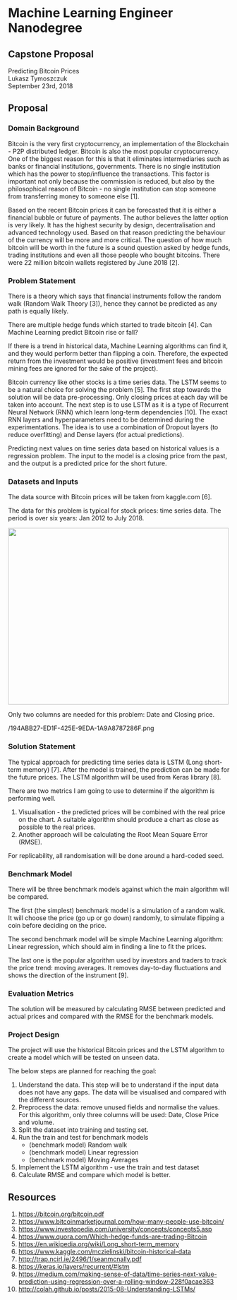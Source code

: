 # Machine Learning Engineer Nanodegree

## Capstone Proposal
Predicting Bitcoin Prices  
Lukasz Tymoszczuk  
September 23rd, 2018

## Proposal

### Domain Background

Bitcoin is the very first cryptocurrency, an implementation of the Blockchain - P2P distributed ledger. Bitcoin is also the most popular cryptocurrency. One of the biggest reason for this is that it eliminates intermediaries such as banks or financial institutions, governments. There is no single institution which has the power to stop/influence the transactions. This factor is important not only because the commission is reduced, but also by the philosophical reason of Bitcoin - no single institution can stop someone from transferring money to someone else \[1\].

Based on the recent Bitcoin prices it can be forecasted that it is either a financial bubble or future of payments. The author believes the latter option is very likely. It has the highest security by design, decentralisation and advanced technology used. Based on that reason predicting the behaviour of the currency will be more and more critical. The question of how much bitcoin will be worth in the future is a sound question asked by hedge funds, trading institutions and even all those people who bought bitcoins. There were 22 million bitcoin wallets registered by June 2018 \[2\].

### Problem Statement

There is a theory which says that financial instruments follow the random walk (Random Walk Theory \[3\]), hence they cannot be predicted as any path is equally likely.

There are multiple hedge funds which started to trade bitcoin \[4\]. Can Machine Learning predict Bitcoin rise or fall? 

If there is a trend in historical data, Machine Learning algorithms can find it, and they would perform better than flipping a coin. Therefore, the expected return from the investment would be positive (investment fees and bitcoin mining fees are ignored for the sake of the project). 

Bitcoin currency like other stocks is a time series data. The LSTM seems to be a natural choice for solving the problem \[5\]. The first step towards the solution will be data pre-processing. Only closing prices at each day will be taken into account. The next step is to use LSTM as it is a type of Recurrent Neural Network (RNN) which learn long-term dependencies \[10\]. The exact RNN layers and hyperparameters need to be determined during the experimentations. The idea is to use a combination of Dropout layers (to reduce overfitting) and Dense layers (for actual predictions).

Predicting next values on time series data based on historical values is a regression problem. The input to the model is a closing price from the past, and the output is a predicted price for the short future.

### Datasets and Inputs

The data source with Bitcoin prices will be taken from kaggle.com \[6\].

The data for this problem is typical for stock prices: time series data. The period is over six years: Jan 2012 to July 2018.

<img src="/726D550F-F015-4FB2-B872-F414FB7F4BBF.png" width=500; height=400>

Only two columns are needed for this problem: Date and Closing price.

/194ABB27-ED1F-425E-9EDA-1A9A8787286F.png

### Solution Statement

The typical approach for predicting time series data is LSTM (Long short-term memory) [7]. After the model is trained, the prediction can be made for the future prices. The LSTM algorithm will be used from Keras library [8].

There are two metrics I am going to use to determine if the algorithm is performing well. 

1. Visualisation - the predicted prices will be combined with the real price on the chart. A suitable algorithm should produce a chart as close as possible to the real prices. 
2. Another approach will be calculating the Root Mean Square Error (RMSE).

For replicability, all randomisation will be done around a hard-coded seed.

### Benchmark Model

There will be three benchmark models against which the main algorithm will be compared.

The first (the simplest) benchmark model is a simulation of a random walk. It will choose the price (go up or go down) randomly, to simulate flipping a coin before deciding on the price.

The second benchmark model will be simple Machine Learning algorithm: Linear regression, which should aim in finding a line to fit the prices.

The last one is the popular algorithm used by investors and traders to track the price trend: moving averages. It removes day-to-day fluctuations and shows the direction of the instrument \[9\].

### Evaluation Metrics

The solution will be measured by calculating RMSE between predicted and actual prices and compared with the RMSE for the benchmark models.

### Project Design

The project will use the historical Bitcoin prices and the LSTM algorithm to create a model which will be tested on unseen data.

The below steps are planned for reaching the goal:

1. Understand the data. This step will be to understand if the input data does not have any gaps. The data will be visualised and compared with the different sources.
2. Preprocess the data: remove unused fields and normalise the values. For this algorithm, only three columns will be used: Date, Close Price and volume.
3. Split the dataset into training and testing set.
4. Run the train and test for benchmark models
	- (benchmark model) Random walk
	- (benchmark model) Linear regression
	- (benchmark model) Moving Averages
5. Implement the LSTM algorithm - use the train and test dataset
6. Calculate RMSE and compare which model is better.

## Resources

1. https://bitcoin.org/bitcoin.pdf
2. https://www.bitcoinmarketjournal.com/how-many-people-use-bitcoin/
3. https://www.investopedia.com/university/concepts/concepts5.asp
4. https://www.quora.com/Which-hedge-funds-are-trading-Bitcoin
5. https://en.wikipedia.org/wiki/Long_short-term_memory
6. https://www.kaggle.com/mczielinski/bitcoin-historical-data
7. http://trap.ncirl.ie/2496/1/seanmcnally.pdf
8. https://keras.io/layers/recurrent/#lstm
9. https://medium.com/making-sense-of-data/time-series-next-value-prediction-using-regression-over-a-rolling-window-228f0acae363
10. http://colah.github.io/posts/2015-08-Understanding-LSTMs/